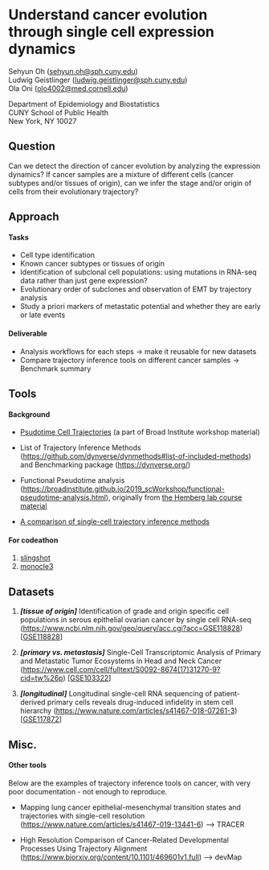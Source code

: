 # Understand cancer evolution through single cell expression dynamics

Sehyun Oh (sehyun.oh@sph.cuny.edu) 
<br/>
Ludwig Geistlinger (ludwig.geistlinger@sph.cuny.edu) 
<br/>
Ola Oni (olo4002@med.cornell.edu)

Department of Epidemiology and Biostatistics    
CUNY School of Public Health   
New York, NY 10027 

## Question
Can we detect the direction of cancer evolution by analyzing the expression dynamics? If cancer samples are a mixture of different cells (cancer subtypes and/or tissues of origin), can we infer the stage and/or origin of cells from their evolutionary trajectory?


## Approach
#### Tasks
- Cell type identification    
- Known cancer subtypes or tissues of origin   
- Identification of subclonal cell populations: using mutations in RNA-seq data rather than just gene expression?     
- Evolutionary order of subclones and observation of EMT by trajectory analysis   
- Study a priori markers of metastatic potential and whether they are early or late events   

#### Deliverable
- Analysis workflows for each steps → make it reusable for new datasets
- Compare trajectory inference tools on different cancer samples → Benchmark summary


## Tools
#### Background
- [Psudotime Cell Trajectories](https://docs.google.com/presentation/d/e/2PACX-1vQuzaq2kbvEEc3mrUwILcCHuovrKKZWU45EQVEzWISgRVgl3A5KYR1FuY1cS2w0DHG-0wO19zGtvaNj/embed?start=false&loop=false&delayms=3000&slide=id.p) (a part of Broad Institute workshop material)

- List of Trajectory Inference Methods (https://github.com/dynverse/dynmethods#list-of-included-methods) and Benchmarking package (https://dynverse.org/)

- Functional Pseudotime analysis (https://broadinstitute.github.io/2019_scWorkshop/functional-pseudotime-analysis.html), originally from [the Hemberg lab course material](https://scrnaseq-course.cog.sanger.ac.uk/website/biological-analysis.html#pseudotime-analysis)

- [A comparison of single-cell trajectory inference methods](https://www.nature.com/articles/s41587-019-0071-9)

#### For codeathon
1. [slingshot](https://bioconductor.org/packages/release/bioc/html/slingshot.html)
2. [monocle3](https://cole-trapnell-lab.github.io/monocle3/)

## Datasets
1. _**[tissue of origin]**_ Identification of grade and origin specific cell populations in serous epithelial ovarian cancer by single cell RNA-seq
(https://www.ncbi.nlm.nih.gov/geo/query/acc.cgi?acc=GSE118828) [[GSE118828](https://www.ncbi.nlm.nih.gov/geo/query/acc.cgi?acc=GSE118828)]

2. _**[primary vs. metastasis]**_ Single-Cell Transcriptomic Analysis of Primary and Metastatic Tumor Ecosystems in Head and Neck Cancer
(https://www.cell.com/cell/fulltext/S0092-8674(17)31270-9?cid=tw%26p) [[GSE103322](https://www.ncbi.nlm.nih.gov/geo/query/acc.cgi?acc=GSE103322)]

3. _**[longitudinal]**_ Longitudinal single-cell RNA sequencing of patient-derived primary cells reveals drug-induced infidelity in stem cell hierarchy
(https://www.nature.com/articles/s41467-018-07261-3) [[GSE117872](https://www.ncbi.nlm.nih.gov/geo/query/acc.cgi?acc=GSE117872)]


## Misc.
#### Other tools  
Below are the examples of trajectory inference tools on cancer, with very poor documentation - not enough to reproduce. 

- Mapping lung cancer epithelial-mesenchymal transition states and trajectories with single-cell resolution
(https://www.nature.com/articles/s41467-019-13441-6) --> TRACER

- High Resolution Comparison of Cancer-Related Developmental Processes Using Trajectory Alignment 
(https://www.biorxiv.org/content/10.1101/469601v1.full) --> devMap

